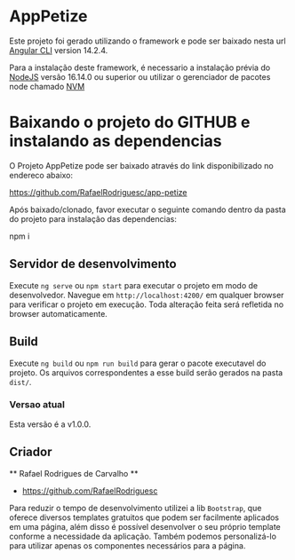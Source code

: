 # AppPetize

Este projeto foi gerado utilizando o framework e pode ser baixado nesta url [Angular CLI](https://github.com/angular/angular-cli) version 14.2.4.

Para a instalação deste framework, é necessario a instalação prévia do [NodeJS](https://nodejs.org/download/release/v16.14.0/) versão 16.14.0 ou superior ou utilizar o gerenciador de pacotes node chamado [NVM](https://github.com/coreybutler/nvm-windows/releases/download/1.1.10/nvm-setup.exe)

# Baixando o projeto do GITHUB e instalando as dependencias

O Projeto AppPetize pode ser baixado através do link disponibilizado no endereco abaixo:

<https://github.com/RafaelRodriguesc/app-petize>

Após baixado/clonado, favor executar o seguinte comando dentro da pasta do projeto para instalação das dependencias:

npm i
## Servidor de desenvolvimento

Execute `ng serve` ou `npm start` para executar o projeto em modo de desenvolvedor. Navegue em `http://localhost:4200/` em qualquer browser para verificar o projeto em execução. Toda alteração feita será refletida no browser automaticamente.

## Build 

Execute `ng build` ou `npm run build` para gerar o pacote executavel do projeto. Os arquivos correspondentes a esse build serão gerados na pasta `dist/`.

### Versao atual

Esta versão é a v1.0.0.


## Criador

** Rafael Rodrigues de Carvalho **

- <https://github.com/RafaelRodriguesc>

Para reduzir o tempo de desenvolvimento utilizei a lib `Bootstrap`, que oferece diversos templates gratuitos que podem ser facilmente aplicados em uma página, além disso é possível desenvolver o seu próprio template conforme a necessidade da aplicação. Também podemos personalizá-lo para utilizar apenas os componentes necessários para a página.


